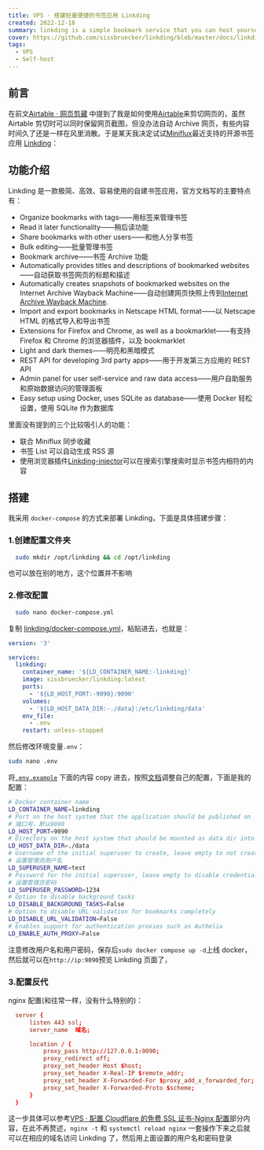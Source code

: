 ```yaml
---
title: VPS · 搭建轻量便捷的书签应用 Linkding
created: 2022-12-18
summary: linkding is a simple bookmark service that you can host yourself. It's designed be to be minimal, fast, and easy to set up using Docker.
cover: https://github.com/sissbruecker/linkding/blob/master/docs/linkding-screenshot.png?raw=true
tags:
  - VPS
  - Self-host
---
```


## 前言

在前文[Airtable · 网页剪藏](/2022-03-06-airtable/) 中提到了我是如何使用[Airtable](https://airtable.com/)来剪切网页的，虽然 Airtable 剪切时可以同时保留网页截图，但没办法自动 Archive 网页，有些内容时间久了还是一样在风里消散。于是某天我决定试试[Miniflux](https://miniflux.app/)最近支持的开源书签应用 [Linkding](https://github.com/sissbruecker/linkding)：

<script lang="ts">
  import Github from '$lib/components/extra/github.svelte'
</script>

<Github user='sissbruecker' repo='linkding'/>

## 功能介绍

Linkding 是一款极简、高效、容易使用的自建书签应用，官方文档写的主要特点有：

- Organize bookmarks with tags——用标签来管理书签
- Read it later functionality——稍后读功能
- Share bookmarks with other users——和他人分享书签
- Bulk editing——批量管理书签
- Bookmark archive——书签 Archive 功能
- Automatically provides titles and descriptions of bookmarked websites——自动获取书签网页的标题和描述
- Automatically creates snapshots of bookmarked websites on the Internet Archive Wayback Machine——自动创建网页快照上传到[Internet Archive Wayback Machine](https://web.archive.org/).
- Import and export bookmarks in Netscape HTML format——以 Netscape HTML 的格式导入和导出书签
- Extensions for Firefox and Chrome, as well as a bookmarklet——有支持 Firefox 和 Chrome 的浏览器插件，以及 bookmarklet
- Light and dark themes——明亮和黑暗模式
- REST API for developing 3rd party apps——用于开发第三方应用的 REST API
- Admin panel for user self-service and raw data access——用户自助服务和原始数据访问的管理面板
- Easy setup using Docker, uses SQLite as database——使用 Docker 轻松设置，使用 SQLite 作为数据库

里面没有提到的三个比较吸引人的功能：

- 联合 Miniflux 同步收藏
- 书签 List 可以自动生成 RSS 源
- 使用浏览器插件[Linkding-injector](https://github.com/Fivefold/linkding-injector)可以在搜索引擎搜索时显示书签内相符的内容

## 搭建

我采用 `docker-compose` 的方式来部署 Linkding，下面是具体搭建步骤：

### 1.创建配置文件夹

```bash
  sudo mkdir /opt/linkding && cd /opt/linkding
```

也可以放在别的地方，这个位置并不影响

### 2.修改配置

```bash
  sudo nano docker-compose.yml
```

复制 [linkding/docker-compose.yml](https://github.com/sissbruecker/linkding/blob/master/docker-compose.yml)，粘贴进去，也就是：

```yaml
version: '3'

services:
  linkding:
    container_name: '${LD_CONTAINER_NAME:-linkding}'
    image: sissbruecker/linkding:latest
    ports:
      - '${LD_HOST_PORT:-9090}:9090'
    volumes:
      - '${LD_HOST_DATA_DIR:-./data}:/etc/linkding/data'
    env_file:
      - .env
    restart: unless-stopped
```

然后修改环境变量`.env`：

```bash
sudo nano .env
```

将[`.env.example`](https://github.com/sissbruecker/linkding/blob/master/.env.sample) 下面的内容 copy 进去，按照[文档](https://github.com/sissbruecker/linkding/blob/master/docs/Options.md)调整自己的配置，下面是我的配置：

```bash title=".env" {9,12}
# Docker container name
LD_CONTAINER_NAME=linkding
# Port on the host system that the application should be published on
# 端口号，默认9090
LD_HOST_PORT=9090
# Directory on the host system that should be mounted as data dir into the Docker container
LD_HOST_DATA_DIR=./data
# Username of the initial superuser to create, leave empty to not create one
# 设置管理员用户名
LD_SUPERUSER_NAME=test
# Password for the initial superuser, leave empty to disable credentials authentication and rely on proxy authentication instead
# 设置管理员密码
LD_SUPERUSER_PASSWORD=1234
# Option to disable background tasks
LD_DISABLE_BACKGROUND_TASKS=False
# Option to disable URL validation for bookmarks completely
LD_DISABLE_URL_VALIDATION=False
# Enables support for authentication proxies such as Authelia
LD_ENABLE_AUTH_PROXY=False
```

注意修改用户名和用户密码，保存后`sudo docker compose up -d`上线 docker，然后就可以在`http://ip:9090`预览 Linkding 页面了，

### 3.配置反代

nginx 配置(和往常一样，没有什么特别的)：

```conf
  server {
      listen 443 ssl;
      server_name  域名;

      location / {
          proxy_pass http://127.0.0.1:9090;
          proxy_redirect off;
          proxy_set_header Host $host;
          proxy_set_header X-Real-IP $remote_addr;
          proxy_set_header X-Forwarded-For $proxy_add_x_forwarded_for;
          proxy_set_header X-Forwarded-Proto $scheme;
      }
  }
```

这一步具体可以参考[VPS · 配置 Cloudflare 的免费 SSL 证书-Nginx 配置](/2022-06-12-cloudflare/#3-%E4%BF%AE%E6%94%B9-nginx-%E9%85%8D%E7%BD%AE)部分内容，在此不再赘述，`nginx -t` 和 `systemctl reload nginx` 一套操作下来之后就可以在相应的域名访问 Linkding 了，然后用上面设置的用户名和密码登录
